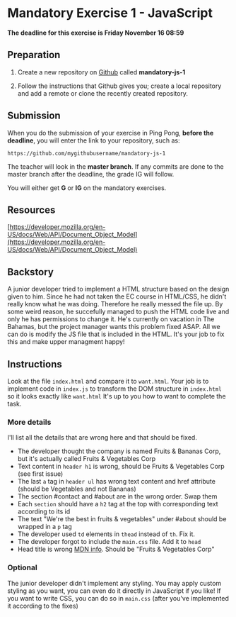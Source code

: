 # Mandatory Exercise 1 - JavaScript
**The deadline for this exercise is Friday November 16 08:59**


## Preparation

1. Create a new repository on [Github](github.com) called **mandatory-js-1**

2. Follow the instructions that Github gives you; create a local repository and add a remote or clone
the recently created repository.

## Submission

When you do the submission of your exercise in Ping Pong, **before the deadline**,
you will enter the link to your repository, such as:

```
https://github.com/mygithubusername/mandatory-js-1
```

The teacher will look in the **master branch**. If any commits are done to the master branch after the deadline, the grade IG will follow.

You will either get **G** or **IG** on the mandatory exercises.

## Resources
[https://developer.mozilla.org/en-US/docs/Web/API/Document_Object_Model](https://developer.mozilla.org/en-US/docs/Web/API/Document_Object_Model)

## Backstory
A junior developer tried to implement a HTML structure based on the design given to him. Since he had not taken the EC course in HTML/CSS, he didn't really know what he was doing. Therefore he really messed the file up. By some weird reason, he succefully managed to push the HTML code live and only he has permissions to change it. He's currently on vacation in The Bahamas, but the project manager wants this problem fixed ASAP. All we can do is modify the JS file that is included in the HTML. It's your job to fix this and make upper managment happy!

## Instructions
Look at the file `index.html` and compare it to `want.html`. Your job is to implement code in `index.js` to transform the DOM structure in `index.html` so it looks exactly like `want.html`
It's up to you how to want to complete the task.

### More details
I'll list all the details that are wrong here and that should be fixed.

* The developer thought the company is named Fruits & Bananas Corp, but it's actually called Fruits & Vegetables Corp
* Text content in `header h1` is wrong, should be Fruits & Vegetables Corp (see first issue)
* The last `a` tag in `header ul` has wrong text content and href attribute (should be Vegetables and not Bananas)
* The section #contact and #about are in the wrong order. Swap them
* Each `section` should have a `h2` tag at the top with corresponding text according to its id
* The text "We're the best in fruits & vegetables" under #about should be wrapped in a `p` tag
* The developer used `td` elements in `thead` instead of `th`. Fix it.
* The developer forgot to include the `main.css` file. Add it to `head`
* Head title is wrong [MDN info](https://developer.mozilla.org/en-US/docs/Web/API/Document/title). Should be "Fruits & Vegetables Corp"

### Optional
The junior developer didn't implement any styling. You may apply custom styling as you want, you can even do it directly in JavaScript if you like! If you want to write CSS, you can do so in `main.css` (after you've implemented it according to the fixes)
